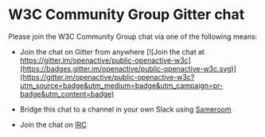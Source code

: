 # W3C Community Group Gitter chat

Please join the W3C Community Group chat via one of the following means:

- Join the chat on Gitter from anywhere [![Join the chat at https://gitter.im/openactive/public-openactive-w3c](https://badges.gitter.im/openactive/public-openactive-w3c.svg)](https://gitter.im/openactive/public-openactive-w3c?utm_source=badge&utm_medium=badge&utm_campaign=pr-badge&utm_content=badge)

- Bridge this chat to a channel in your own Slack using [Sameroom](https://sameroom.io/xWXUNJUc)

- Join the chat on [IRC](irc://irc.w3.org:6667/#openactive)
